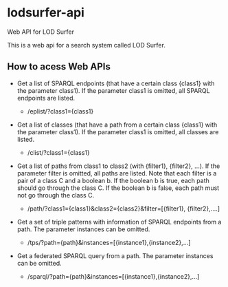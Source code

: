 # lodsurfer-api
Web API for LOD Surfer

This is a web api for a search system called LOD Surfer.

## How to acess Web APIs

- Get a list of SPARQL endpoints (that have a certain class {class1} with the parameter class1). If the parameter class1 is omitted, all SPARQL endpoints are listed.
  - /eplist/?class1={class1}
 
- Get a list of classes (that have a path from a certain class {class1} with the parameter class1). If the parameter class1 is omitted, all classes are listed. 
  - /clist/?class1={class1}
 
- Get a list of paths from class1 to class2 (with {filter1}, {filter2}, ...). If the parameter filter is omitted, all paths are listed. Note that each filter is a pair of a class C and a boolean b. If the boolean b is true, each path should go through the class C. If the boolean b is false, each path must not go through the class C.
  - /path/?class1={class1}&class2={class2}&filter=[{filter1}, {filter2},....]

- Get a set of triple patterns with information of SPARQL endpoints from a path. The parameter instances can be omitted. 
  - /tps/?path={path}&instances=[{instance1},{instance2},...]
 
- Get a federated SPARQL query from a path. The parameter instances can be omitted.
  - /sparql/?path={path}&instances=[{instance1},{instance2},...]

